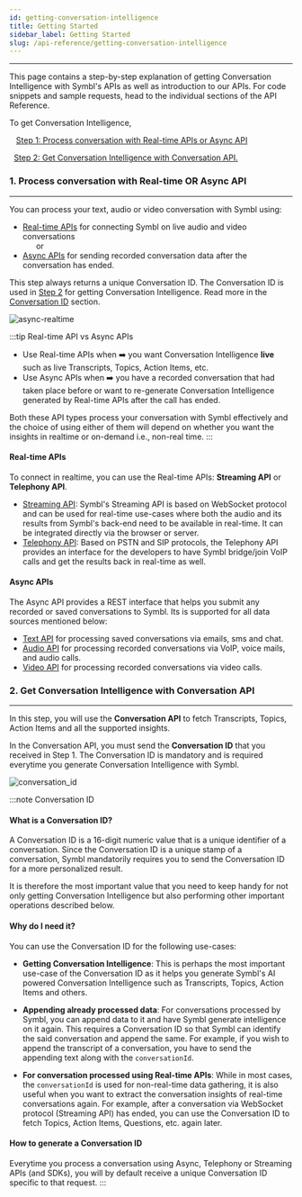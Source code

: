```yaml
---
id: getting-conversation-intelligence
title: Getting Started
sidebar_label: Getting Started
slug: /api-reference/getting-conversation-intelligence
---
```

---

This page contains a step-by-step explanation of getting Conversation Intelligence with Symbl's APIs as well as introduction to our APIs. For code snippets and sample requests, head to the individual sections of the API Reference. 

To get Conversation Intelligence, 

&nbsp;&nbsp; [Step 1: Process conversation with Real-time APIs or Async API](#1-process-conversation-with-real-time-or-async-api) <br/>

&nbsp;&nbsp;[Step 2: Get Conversation Intelligence with Conversation API.](#2-get-conversation-intelligence-with-conversation-api)

### 1. Process conversation with Real-time OR Async API
---
You can process your text, audio or video conversation with Symbl using: 
- [Real-time APIs](#real-time-apis) for connecting Symbl on live audio and video conversations<br/>
&nbsp;&nbsp;&nbsp;&nbsp;&nbsp; or
- [Async APIs](#async-apis) for sending recorded conversation data after the conversation has ended.

This step always returns a unique Conversation ID. The Conversation ID is used in [Step 2](#2-get-conversation-intelligence-with-conversation-api) for getting Conversation Intelligence. Read more in the [Conversation ID](#what-is-a-conversation-id) section. 

![async-realtime](/img/real-time-async-flow-diagram.png)


:::tip Real-time API vs Async APIs

- Use Real-time APIs when ➡️ you want Conversation Intelligence **live** such as live Transcripts, Topics, Action Items, etc. 
- Use Async APIs when ➡️ you have a recorded conversation that had taken place before or want to re-generate Conversation Intelligence generated by Real-time APIs after the call has ended. 

Both these API types process your conversation with Symbl effectively and the choice of using either of them will depend on whether you want the insights in realtime or on-demand i.e., non-real time.
:::

#### Real-time APIs

To connect in realtime, you can use the Real-time APIs: **Streaming API** or **Telephony API**. 

- [Streaming API](/docs/streamingapi/introduction): 
Symbl's Streaming API is based on WebSocket protocol and can be used for real-time use-cases where both the audio and its results from Symbl's back-end need to be available in real-time. It can be integrated directly via the browser or server.
- [Telephony API](/docs/telephony/introduction):
Based on PSTN and SIP protocols, the Telephony API provides an interface for the developers to have Symbl bridge/join VoIP calls and get the results back in real-time as well. 

#### Async APIs
The Async API provides a REST interface that helps you submit any recorded or saved conversations to Symbl. Its is supported for all data sources mentioned below:

- [Text API](/docs/async-api/overview/text/post-text) for processing saved conversations via emails, sms and chat.
- [Audio API](/docs/async-api/overview/audio/post-audio) for processing recorded conversations via VoIP, voice mails, and audio calls.
- [Video API](/docs/async-api/overview/video/post-video) for processing recorded conversations via video calls. 

### 2. Get Conversation Intelligence with Conversation API
---

In this step, you will use the **Conversation API** to fetch Transcripts, Topics, Action Items and all the supported insights.

In the Conversation API, you must send the **Conversation ID** that you received in Step 1. The Conversation ID is mandatory and is required everytime you generate Conversation Intelligence with Symbl. 

![conversation_id](/img/conversation_id.png)

:::note Conversation ID
#### What is a Conversation ID?
A Conversation ID is a 16-digit numeric value that is a unique identifier of a conversation. Since the Conversation ID is a unique stamp of a conversation, Symbl mandatorily requires you to send the Conversation ID for a more personalized result. 

It is therefore the most important value that you need to keep handy for not only getting Conversation Intelligence but also performing other important operations described below. 

#### Why do I need it?
You can use the Conversation ID for the following use-cases:

- **Getting Conversation Intelligence**: This is perhaps the most important use-case of the Conversation ID as it helps you generate Symbl's AI powered Conversation Intelligence such as Transcripts, Topics, Action Items and others. 

- **Appending already processed data**: For conversations processed by Symbl, you can append data to it and have Symbl generate intelligence on it again. This requires a Conversation ID so that Symbl can identify the said conversation and append the same. For example, if you wish to append the transcript of a conversation, you have to send the appending text along with the `conversationId`.

- **For conversation processed using Real-time APIs**: While in most cases, the `conversationId` is used for non-real-time data gathering, it is also useful when you want to extract the conversation insights of real-time conversations again. For example, after a conversation via WebSocket protocol (Streaming API) has ended, you can use the Conversation ID to fetch Topics, Action Items, Questions, etc. again later. 


#### How to generate a Conversation ID 

Everytime you process a conversation using Async, Telephony or Streaming APIs (and SDKs), you will by default receive a unique Conversation ID specific to that request. 
:::